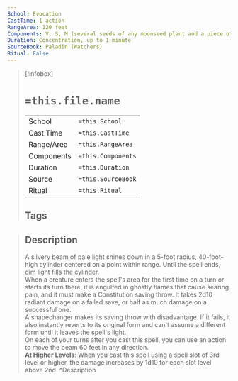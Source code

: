 ```yaml
---
School: Evocation
CastTime: 1 action
RangeArea: 120 feet
Components: V, S, M (several seeds of any moonseed plant and a piece of opalescent feldspar)
Duration: Concentration, up to 1 minute
SourceBook: Paladin (Watchers)
Ritual: False
---
```

> [!infobox]
>
> # `=this.file.name`
> |            |                    |
> | ---------- | ------------------ |
> | School     | `=this.School`     |
> | Cast Time  | `=this.CastTime`   |
> | Range/Area | `=this.RangeArea`  |
> | Components | `=this.Components` |
> | Duration   | `=this.Duration`   |
> | Source     | `=this.SourceBook` |
> | Ritual     | `=this.Ritual`     |
>## Tags
>

> ## Description
> A silvery beam of pale light shines down in a 5-foot radius, 40-foot-high cylinder centered on a point within range. Until the spell ends, dim light fills the cylinder.<br> When a creature enters the spell's area for the first time on a turn or starts its turn there, it is engulfed in ghostly flames that cause searing pain, and it must make a Constitution saving throw. It takes 2d10 radiant damage on a failed save, or half as much damage on a successful one.<br> A shapechanger makes its saving throw with disadvantage. If it fails, it also instantly reverts to its original form and can't assume a different form until it leaves the spell's light.<br> On each of your turns after you cast this spell, you can use an action to move the beam 60 feet in any direction.<br> <b>At Higher Levels</b>: When you cast this spell using a spell slot of 3rd level or higher, the damage increases by 1d10 for each slot level above 2nd. 
> ^Description